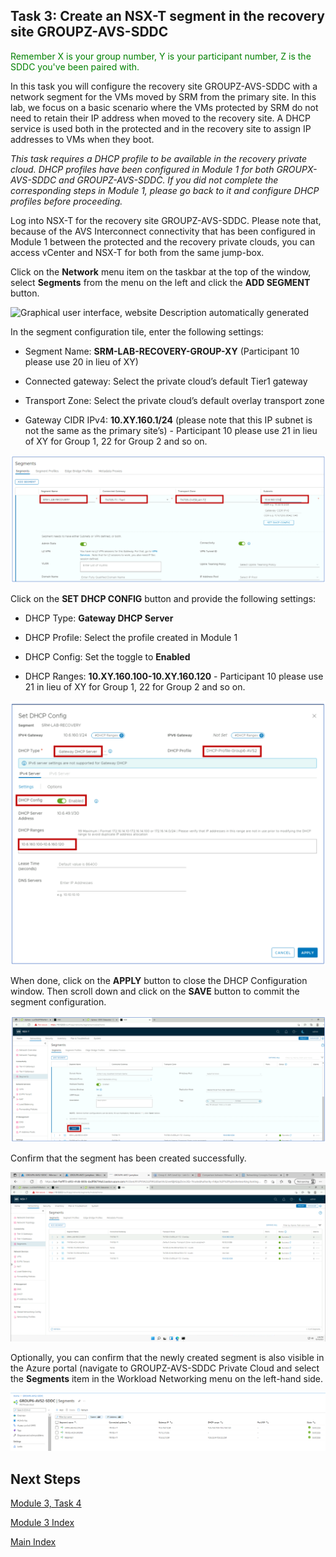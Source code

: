## Task 3: Create an NSX-T segment in the recovery site GROUPZ-AVS-SDDC

<span style="color:green">Remember X is your group number, Y is your participant number, Z is the SDDC you've been paired with.</span>

In this task you will configure the recovery site GROUPZ-AVS-SDDC with a
network segment for the VMs moved by SRM from the primary site. In this lab, we
focus on a basic scenario where the VMs protected by SRM do not need to retain
their IP address when moved to the recovery site. A DHCP service is used both in
the protected and in the recovery site to assign IP addresses to VMs when they
boot.

*This task requires a DHCP profile to be available in the recovery private
cloud. DHCP profiles have been configured in Module 1 for both GROUPX-AVS-SDDC
and GROUPZ-AVS-SDDC. If you did not complete the corresponding steps in Module
1, please go back to it and configure DHCP profiles before proceeding.*

Log into NSX-T for the recovery site GROUPZ-AVS-SDDC. Please note that,
because of the AVS Interconnect connectivity that has been configured in Module 1
between the protected and the recovery private clouds, you can access vCenter
and NSX-T for both from the same jump-box.

Click on the **Network** menu item on the taskbar at the top of the window, select
**Segments** from the menu on the left and click the **ADD SEGMENT** button.

![Graphical user interface, website Description automatically
generated](media/49e2aea5074a27e19d5f8244b73bdf14.png)

In the segment configuration tile, enter the following settings:

-   Segment Name: **SRM-LAB-RECOVERY-GROUP-XY** (Participant 10 please use 20 in lieu of XY)

-   Connected gateway: Select the private cloud’s default Tier1 gateway

-   Transport Zone: Select the private cloud’s default overlay transport zone

-   Gateway CIDR IPv4: **10.XY.160.1/24** (please note that this IP subnet is not
    the same as the primary site’s) - Participant 10 please use 21 in lieu of XY for Group 1, 22 for Group 2 and so on.

![](media/1079bccfca90baf5c459fe5e28a2bc29.png)

Click on the **SET DHCP CONFIG** button and provide the following settings:

-   DHCP Type: **Gateway DHCP Server**

-   DHCP Profile: Select the profile created in Module 1

-   DHCP Config: Set the toggle to **Enabled**

-   DHCP Ranges: **10.XY.160.100-10.XY.160.120** - Participant 10 please use 21 in lieu of XY for Group 1, 22 for Group 2 and so on.

![](media/2c58686a0ee8dd395cbd66dd35545924.png)

When done, click on the **APPLY** button to close the DHCP Configuration window.
Then scroll down and click on the **SAVE** button to commit the segment
configuration.

![](media/d572a8a2d7a2879100971ce1e8b27b0b.png)

Confirm that the segment has been created successfully.

![](media/5f22e72b7e51403fbfaea81cf0aa0a07.png)

Optionally, you can confirm that the newly created segment is also visible in
the Azure portal (navigate to GROUPZ-AVS-SDDC Private Cloud and select the
**Segments** item in the Workload Networking menu on the left-hand side.

![](media/da0bcd9932febb3eba083afac1db3712.png)

## Next Steps

[Module 3, Task 4](module-3-task-4.md)

[Module 3 Index](module-3-index.md)

[Main Index](index.md)